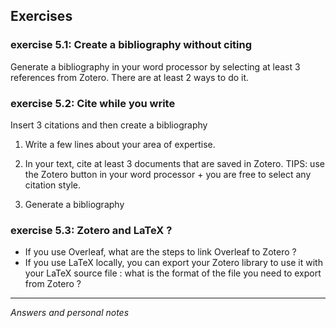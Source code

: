 ## Exercises

### exercise 5.1: Create a bibliography without citing 

Generate a bibliography in your word processor by selecting at least 3 references from Zotero. There are at least 2 ways to do it.


### exercise 5.2: Cite while you write

Insert 3 citations and then create a bibliography

1. Write a few lines about your area of expertise.

2. In your text, cite at least 3 documents that are saved in Zotero. TIPS: use the Zotero button in your word processor +  you are free to select any citation style.   

3. Generate a bibliography


### exercise 5.3: Zotero and LaTeX ?

- If you use Overleaf, what are the steps to link Overleaf to Zotero ?
- If you use LaTeX locally, you can export your Zotero library to use it with your LaTeX source file : what is the format of the file you need to export from Zotero ?


---
*Answers and personal notes*
